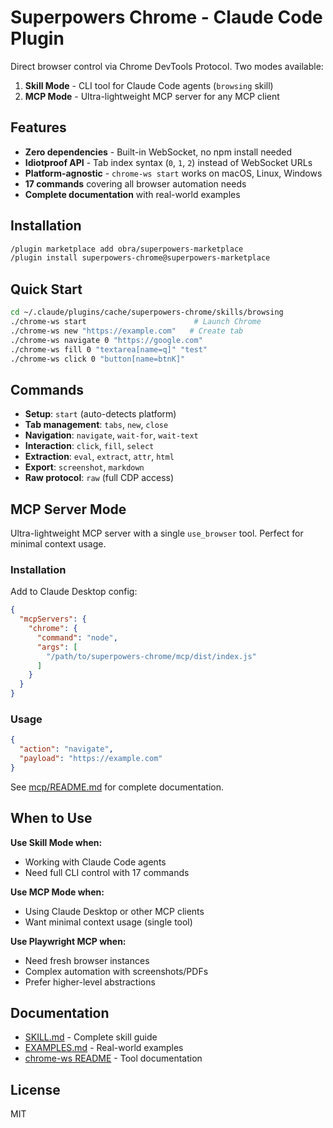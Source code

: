 # Superpowers Chrome - Claude Code Plugin

Direct browser control via Chrome DevTools Protocol. Two modes available:

1. **Skill Mode** - CLI tool for Claude Code agents (`browsing` skill)
2. **MCP Mode** - Ultra-lightweight MCP server for any MCP client

## Features

- **Zero dependencies** - Built-in WebSocket, no npm install needed
- **Idiotproof API** - Tab index syntax (`0`, `1`, `2`) instead of WebSocket URLs
- **Platform-agnostic** - `chrome-ws start` works on macOS, Linux, Windows
- **17 commands** covering all browser automation needs
- **Complete documentation** with real-world examples

## Installation

```bash
/plugin marketplace add obra/superpowers-marketplace
/plugin install superpowers-chrome@superpowers-marketplace
```

## Quick Start

```bash
cd ~/.claude/plugins/cache/superpowers-chrome/skills/browsing
./chrome-ws start                        # Launch Chrome
./chrome-ws new "https://example.com"   # Create tab
./chrome-ws navigate 0 "https://google.com"
./chrome-ws fill 0 "textarea[name=q]" "test"
./chrome-ws click 0 "button[name=btnK]"
```

## Commands

- **Setup**: `start` (auto-detects platform)
- **Tab management**: `tabs`, `new`, `close`
- **Navigation**: `navigate`, `wait-for`, `wait-text`
- **Interaction**: `click`, `fill`, `select`
- **Extraction**: `eval`, `extract`, `attr`, `html`
- **Export**: `screenshot`, `markdown`
- **Raw protocol**: `raw` (full CDP access)

## MCP Server Mode

Ultra-lightweight MCP server with a single `use_browser` tool. Perfect for minimal context usage.

### Installation

Add to Claude Desktop config:

```json
{
  "mcpServers": {
    "chrome": {
      "command": "node",
      "args": [
        "/path/to/superpowers-chrome/mcp/dist/index.js"
      ]
    }
  }
}
```

### Usage

```json
{
  "action": "navigate",
  "payload": "https://example.com"
}
```

See [mcp/README.md](mcp/README.md) for complete documentation.

## When to Use

**Use Skill Mode when:**
- Working with Claude Code agents
- Need full CLI control with 17 commands

**Use MCP Mode when:**
- Using Claude Desktop or other MCP clients
- Want minimal context usage (single tool)

**Use Playwright MCP when:**
- Need fresh browser instances
- Complex automation with screenshots/PDFs
- Prefer higher-level abstractions

## Documentation

- [SKILL.md](skills/browsing/SKILL.md) - Complete skill guide
- [EXAMPLES.md](skills/browsing/EXAMPLES.md) - Real-world examples
- [chrome-ws README](skills/browsing/README.md) - Tool documentation

## License

MIT
